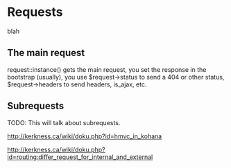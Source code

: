 # Requests

blah

## The main request

request::instance() gets the main request, you set the response in the bootstrap (usually), you use $request->status to send a 404 or other status, $request->headers to send headers, is_ajax, etc.

## Subrequests

TODO: This will talk about subrequests.

<http://kerkness.ca/wiki/doku.php?id=hmvc_in_kohana>

<http://kerkness.ca/wiki/doku.php?id=routing:differ_request_for_internal_and_external>
